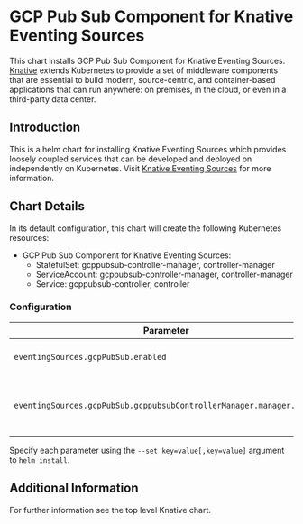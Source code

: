 # GCP Pub Sub Component for Knative Eventing Sources

This chart installs GCP Pub Sub Component for Knative Eventing Sources.
[Knative](https://github.com/knative/) extends Kubernetes to provide a set of middleware components that are essential to build modern, source-centric, and container-based applications that can run anywhere: on premises, in the cloud, or even in a third-party data center.

## Introduction

This is a helm chart for installing Knative Eventing Sources which provides loosely coupled services that can be developed and deployed on independently on Kubernetes. Visit [Knative Eventing Sources](https://github.com/knative/eventing-sources/blob/master/README.md) for more information.

## Chart Details

In its default configuration, this chart will create the following Kubernetes resources:

- GCP Pub Sub Component for Knative Eventing Sources:
    - StatefulSet: gcppubsub-controller-manager, controller-manager
    - ServiceAccount: gcppubsub-controller-manager, controller-manager
    - Service: gcppubsub-controller, controller

### Configuration

| Parameter                                  | Description                              | Default |
|--------------------------------------------|------------------------------------------|---------|
| `eventingSources.gcpPubSub.enabled`        | Enable/Disable GCP Event Source          | `false`   |
| `eventingSources.gcpPubSub.gcppubsubControllerManager.manager.image`        | Google Cloud Platform Pub Sub Controller Manager Image | gcr.io/knative-releases/github.com/knative/eventing-sources/contrib/gcppubsub/cmd/controller@sha256:cde83a9f10c3c1340c93a9a9fd5ba76c9f7c33196fdab98a4c525f9cd5d3bb1f   |

Specify each parameter using the `--set key=value[,key=value]` argument to `helm install`.

## Additional Information
For further information see the top level Knative chart.
